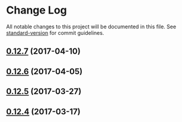 # Change Log

All notable changes to this project will be documented in this file. See [standard-version](https://github.com/conventional-changelog/standard-version) for commit guidelines.

<a name="0.12.7"></a>
## [0.12.7](https://github.com/surveyjs/editor/compare/v0.12.6...v0.12.7) (2017-04-10)



<a name="0.12.6"></a>
## [0.12.6](https://github.com/surveyjs/editor/compare/v0.12.5...v0.12.6) (2017-04-05)



<a name="0.12.5"></a>
## [0.12.5](https://github.com/surveyjs/editor/compare/v0.12.4...v0.12.5) (2017-03-27)



<a name="0.12.4"></a>
## [0.12.4](https://github.com/surveyjs/editor/compare/v0.12.3...v0.12.4) (2017-03-17)

